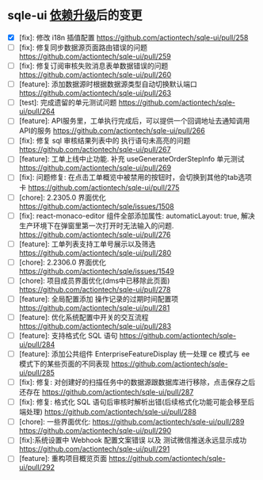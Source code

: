 # <small>sqle-ui [依赖升级](https://github.com/actiontech/sqle-ui/pull/257)后的变更</small>

* [x] [fix]: 修改 i18n 插值配置 <https://github.com/actiontech/sqle-ui/pull/258>  
* [ ] [fix]: 修复同步数据源页面路由错误的问题 <https://github.com/actiontech/sqle-ui/pull/259>
* [ ] [fix]: 修复订阅审核失败消息表单数据错误的问题 <https://github.com/actiontech/sqle-ui/pull/260>
* [ ] [feature]: 添加数据源时根据数据源类型自动切换默认端口 <https://github.com/actiontech/sqle-ui/pull/263>
* [ ] [test]: 完成遗留的单元测试问题 <https://github.com/actiontech/sqle-ui/pull/264>
* [ ] [feature]: API服务里，工单执行完成后，可以提供一个回调地址去通知调用API的服务 <https://github.com/actiontech/sqle-ui/pull/266>
* [ ] [fix]: 修复 sql 审核结果列表中的 执行语句未高亮的问题 <https://github.com/actiontech/sqle-ui/pull/267>
* [ ] [feature]: 工单上线中止功能. 补充 useGenerateOrderStepInfo 单元测试 <https://github.com/actiontech/sqle-ui/pull/269>
* [ ] [fix]: 问题修复: 在点击工单概览中被禁用的按钮时，会切换到其他的tab选项卡  <https://github.com/actiontech/sqle-ui/pull/275>
* [ ] [chore]: 2.2305.0 界面优化 <https://github.com/actiontech/sqle/issues/1508>
* [ ] [fix]: react-monaco-editor 组件全部添加属性:  automaticLayout: true, 解决生产环境下在弹窗里第一次打开时无法输入的问题. <https://github.com/actiontech/sqle-ui/pull/276>
* [ ] [feature]: 工单列表支持工单号展示以及筛选 <https://github.com/actiontech/sqle-ui/pull/280>
* [ ] [chore]: 2.2306.0 界面优化 <https://github.com/actiontech/sqle/issues/1549>
* [ ] [chore]: 项目成员界面优化(dms中已移除此页面) <https://github.com/actiontech/sqle-ui/pull/278>
* [ ] [feature]: 全局配置添加 操作记录的过期时间配置项 <https://github.com/actiontech/sqle-ui/pull/281>
* [ ] [feature]: 优化系统配置中开关的交互流程 <https://github.com/actiontech/sqle-ui/pull/283>
* [ ] [feature]: 支持格式化 SQL 语句 <https://github.com/actiontech/sqle-ui/pull/284>
* [ ] [feature]: 添加公共组件 EnterpriseFeatureDisplay 统一处理 ce 模式与 ee 模式下的某些页面的不同表现 <https://github.com/actiontech/sqle-ui/pull/285>
* [ ] [fix]: 修复: 对创建好的扫描任务中的数据源跟数据库进行移除，点击保存之后还存在 <https://github.com/actiontech/sqle-ui/pull/287>
* [ ] [fix]: 修复: 格式化 SQL 语句后审核时解析出错(后续格式化功能可能会移至后端处理) <https://github.com/actiontech/sqle-ui/pull/288>
* [ ] [chore]: 一些界面优化:  <https://github.com/actiontech/sqle-ui/pull/289>  <https://github.com/actiontech/sqle-ui/pull/290>
* [ ] [fix]:系统设置中 Webhook 配置文案错误 以及 测试微信推送永远显示成功  <https://github.com/actiontech/sqle-ui/pull/291>
* [ ] [feature]: 重构项目概览页面 <https://github.com/actiontech/sqle-ui/pull/292>
